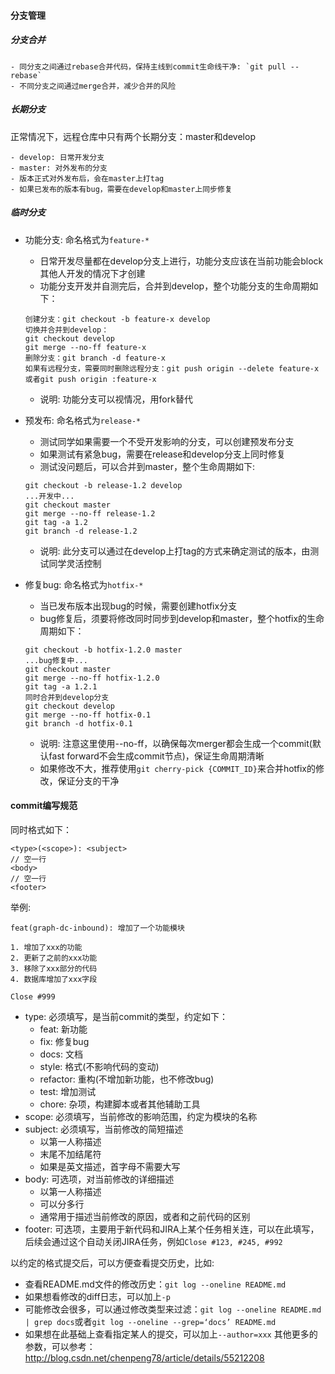 #### 分支管理
##### 分支合并
    - 同分支之间通过rebase合并代码，保持主线到commit生命线干净: `git pull --rebase`
    - 不同分支之间通过merge合并，减少合并的风险

##### 长期分支
正常情况下，远程仓库中只有两个长期分支：master和develop

    - develop: 日常开发分支
    - master: 对外发布的分支
    - 版本正式对外发布后，会在master上打tag
    - 如果已发布的版本有bug，需要在develop和master上同步修复
##### 临时分支
- 功能分支: 命名格式为`feature-*`
    - 日常开发尽量都在develop分支上进行，功能分支应该在当前功能会block其他人开发的情况下才创建
    - 功能分支开发并自测完后，合并到develop，整个功能分支的生命周期如下：
    
    ```
    创建分支：git checkout -b feature-x develop
    切换并合并到develop：
    git checkout develop
    git merge --no-ff feature-x
    删除分支：git branch -d feature-x
    如果有远程分支，需要同时删除远程分支：git push origin --delete feature-x或者git push origin :feature-x
    ```
    - 说明: 功能分支可以视情况，用fork替代
    
- 预发布: 命名格式为`release-*`
    - 测试同学如果需要一个不受开发影响的分支，可以创建预发布分支
    - 如果测试有紧急bug，需要在release和develop分支上同时修复
    - 测试没问题后，可以合并到master，整个生命周期如下:
    
    ```
    git checkout -b release-1.2 develop
    ...开发中...
    git checkout master
    git merge --no-ff release-1.2
    git tag -a 1.2
    git branch -d release-1.2
    ```
    - 说明: 此分支可以通过在develop上打tag的方式来确定测试的版本，由测试同学灵活控制
    
- 修复bug: 命名格式为`hotfix-*`
    - 当已发布版本出现bug的时候，需要创建hotfix分支
    - bug修复后，须要将修改同时同步到develop和master，整个hotfix的生命周期如下：
    
    ```
    git checkout -b hotfix-1.2.0 master
    ...bug修复中...
    git checkout master
    git merge --no-ff hotfix-1.2.0
    git tag -a 1.2.1
    同时合并到develop分支
    git checkout develop
    git merge --no-ff hotfix-0.1
    git branch -d hotfix-0.1
    ```
    - 说明: 注意这里使用--no-ff，以确保每次merger都会生成一个commit(默认fast forward不会生成commit节点)，保证生命周期清晰
    - 如果修改不大，推荐使用`git cherry-pick {COMMIT_ID}`来合并hotfix的修改，保证分支的干净
#### commit编写规范
同时格式如下：
```
<type>(<scope>): <subject>
// 空一行
<body>
// 空一行
<footer>
```
举例:
```
feat(graph-dc-inbound): 增加了一个功能模块

1. 增加了xxx的功能
2. 更新了之前的xxx功能
3. 移除了xxx部分的代码
4. 数据库增加了xxx字段

Close #999
```

- type: 必须填写，是当前commit的类型，约定如下：
  - feat: 新功能
  - fix: 修复bug
  - docs: 文档
  - style: 格式(不影响代码的变动)
  - refactor: 重构(不增加新功能，也不修改bug)
  - test: 增加测试
  - chore: 杂项，构建脚本或者其他辅助工具
- scope: 必须填写，当前修改的影响范围，约定为模块的名称
- subject: 必须填写，当前修改的简短描述
  - 以第一人称描述
  - 末尾不加结尾符
  - 如果是英文描述，首字母不需要大写
- body: 可选项，对当前修改的详细描述
  - 以第一人称描述
  - 可以分多行
  - 通常用于描述当前修改的原因，或者和之前代码的区别
- footer: 可选项，主要用于新代码和JIRA上某个任务相关连，可以在此填写，后续会通过这个自动关闭JIRA任务，例如`Close #123, #245, #992`

以约定的格式提交后，可以方便查看提交历史，比如:
- 查看README.md文件的修改历史：`git log --oneline README.md`
- 如果想看修改的diff日志，可以加上`-p`
- 可能修改会很多，可以通过修改类型来过滤：`git log --oneline README.md | grep docs`或者`git log --oneline --grep=‘docs’ README.md`
- 如果想在此基础上查看指定某人的提交，可以加上`--author=xxx`
其他更多的参数，可以参考：http://blog.csdn.net/chenpeng78/article/details/55212208
